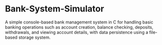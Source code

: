 # Bank-System-Simulator
A simple console-based bank management system in C for handling basic banking operations such as account creation, balance checking, deposits, withdrawals, and viewing account details, with data persistence using a file-based storage system.
